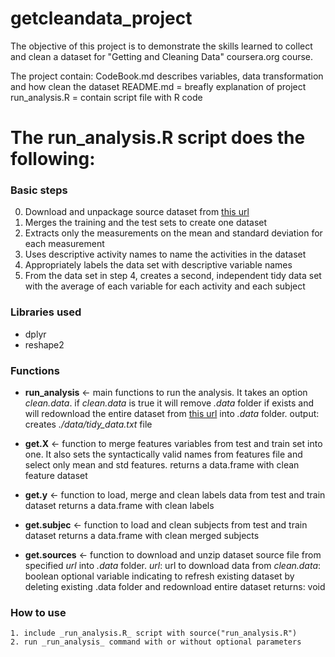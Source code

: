 getcleandata_project
==============
The objective of this project is to demonstrate the skills learned to collect and clean a dataset for "Getting and Cleaning Data" coursera.org course.

The project contain: 
	CodeBook.md describes variables, data transformation and how clean the dataset 
	README.md = breafly explanation of project 
	run_analysis.R = contain script file with R code


The run_analysis.R script does the following:
==============
### Basic steps
  0. Download and unpackage source dataset from [this url](https://d396qusza40orc.cloudfront.net/getdata%2Fprojectfiles%2FUCI%20HAR%20Dataset.zip)
  1. Merges the training and the test sets to create one dataset 
  2. Extracts only the measurements on the mean and standard deviation for each measurement
  3. Uses descriptive activity names to name the activities in the dataset  
  4. Appropriately labels the data set with descriptive variable names
  5. From the data set in step 4, creates a second, independent tidy data set with the average of each variable for each activity and each subject
 

### Libraries used
  + dplyr
  + reshape2
  
### Functions
  * __run_analysis__ <- main functions to run the analysis. 
		It takes an option _clean.data_.
		if _clean.data_ is true it will remove _.data_ folder if exists and will redownload the entire dataset from [this url](https://d396qusza40orc.cloudfront.net/getdata%2Fprojectfiles%2FUCI%20HAR%20Dataset.zip) into _.data_ folder.
		output: creates _./data/tidy_data.txt_ file
		
  * __get.X__ <- function to merge features variables from test and train set into one. It also sets the syntactically valid names from features file and select only mean and std features.
		returns a data.frame with clean feature dataset
		
  * __get.y__ <- function to load, merge and clean labels data from test and train dataset
		returns a data.frame with clean labels
		
  * __get.subjec__ <- function to load and clean subjects from test and train dataset
		returns a data.frame with clean merged subjects
		
  * __get.sources__ <- function to download and unzip dataset source file from specified _url_ into _.data_ folder.
		_url_: url to download data from
		_clean.data_: boolean optional variable indicating to refresh existing dataset by deleting existing .data folder and redownload entire dataset
		returns: void
		
### How to use
	1. include _run_analysis.R_ script with source("run_analysis.R")
	2. run _run_analysis_ command with or without optional parameters
